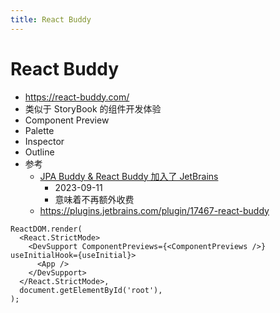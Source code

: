 ```yaml
---
title: React Buddy
---
```


# React Buddy

- https://react-buddy.com/
- 类似于 StoryBook 的组件开发体验
- Component Preview
- Palette
- Inspector
- Outline
- 参考
  - [JPA Buddy & React Buddy 加入了 JetBrains](https://blog.jetbrains.com/idea/2023/09/jpa-buddy-and-react-buddy-join-jetbrains/)
    - 2023-09-11
    - 意味着不再额外收费
  - https://plugins.jetbrains.com/plugin/17467-react-buddy

```tsx
ReactDOM.render(
  <React.StrictMode>
    <DevSupport ComponentPreviews={<ComponentPreviews />} useInitialHook={useInitial}>
      <App />
    </DevSupport>
  </React.StrictMode>,
  document.getElementById('root'),
);
```
